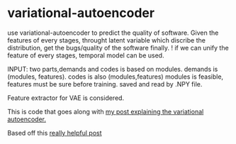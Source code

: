 # variational-autoencoder
use variational-autoencoder to predict the quality of software.
Given the features of every stages, throught latent variable which discribe the distribution, get the bugs/quality of the software finally. 
! if we can unify the feature of every stages, temporal model can be used.

INPUT: two parts,demands and codes is based on modules. 
demands is  (modules, features). codes is also (modules,features)
modules is feasible, features must be sure before training.
saved and read by .NPY file.

Feature extractor for VAE is considered.


This is code that goes along with [my post explaining the variational autoencoder.](http://kvfrans.com/variational-autoencoders-explained/)

Based off this [really helpful post](https://jmetzen.github.io/2015-11-27/vae.html)
